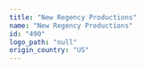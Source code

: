 ```yaml
---
title: "New Regency Productions"
name: "New Regency Productions"
id: "490"
logo_path: "null"
origin_country: "US"
---
```

